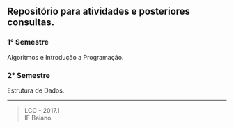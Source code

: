 
## Repositório para atividades e posteriores consultas.

### 1° Semestre
Algoritmos e Introdução a Programação.
### 2° Semestre
Estrutura de Dados.

* * *
> LCC - 2017.1  
> IF Baiano
